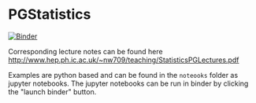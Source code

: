 # PGStatistics

[![Binder](https://mybinder.org/badge_logo.svg)](https://mybinder.org/v2/gh/nucleosynthesis/PGStatistics/main)

Corresponding lecture notes can be found here http://www.hep.ph.ic.ac.uk/~nw709/teaching/StatisticsPGLectures.pdf

Examples are python based and can be found in the `noteooks` folder  as jupyter notebooks. The jupyter notebooks can be run in binder by clicking the "launch binder" button. 
